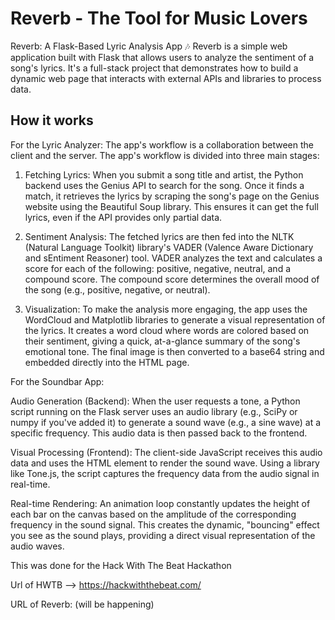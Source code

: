 # Reverb - The Tool for Music Lovers
Reverb: A Flask-Based Lyric Analysis App 🎶
Reverb is a simple web application built with Flask that allows users to analyze the sentiment of a song's lyrics. It's a full-stack project that demonstrates how to build a dynamic web page that interacts with external APIs and libraries to process data.


## How it works
For the Lyric Analyzer:
The app's workflow is a collaboration between the client and the server. The app's workflow is divided into three main stages:

1. Fetching Lyrics: When you submit a song title and artist, the Python backend uses the Genius API to search for the song. Once it finds a match, it retrieves the lyrics by scraping the song's page on the Genius website using the Beautiful Soup library. This ensures it can get the full lyrics, even if the API provides only partial data.

2. Sentiment Analysis: The fetched lyrics are then fed into the NLTK (Natural Language Toolkit) library's VADER (Valence Aware Dictionary and sEntiment Reasoner) tool. VADER analyzes the text and calculates a score for each of the following: positive, negative, neutral, and a compound score. The compound score determines the overall mood of the song (e.g., positive, negative, or neutral).

3. Visualization: To make the analysis more engaging, the app uses the WordCloud and Matplotlib libraries to generate a visual representation of the lyrics. It creates a word cloud where words are colored based on their sentiment, giving a quick, at-a-glance summary of the song's emotional tone. The final image is then converted to a base64 string and embedded directly into the HTML page.


For the Soundbar App:

Audio Generation (Backend): When the user requests a tone, a Python script running on the Flask server uses an audio library (e.g., SciPy or numpy if you've added it) to generate a sound wave (e.g., a sine wave) at a specific frequency. This audio data is then passed back to the frontend.

Visual Processing (Frontend): The client-side JavaScript receives this audio data and uses the HTML <canvas> element to render the sound wave. Using a library like Tone.js, the script captures the frequency data from the audio signal in real-time.

Real-time Rendering: An animation loop constantly updates the height of each bar on the canvas based on the amplitude of the corresponding frequency in the sound signal. This creates the dynamic, "bouncing" effect you see as the sound plays, providing a direct visual representation of the audio waves.





This was done for the Hack With The Beat Hackathon

Url of HWTB --> https://hackwiththebeat.com/

URL of Reverb: (will be happening)
